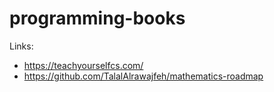 # programming-books

Links: 
- https://teachyourselfcs.com/
- https://github.com/TalalAlrawajfeh/mathematics-roadmap

